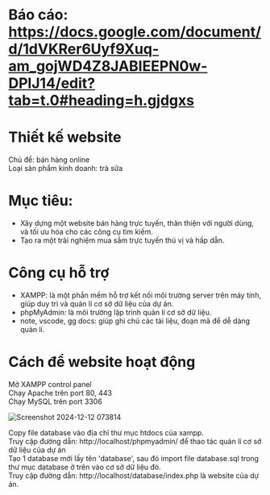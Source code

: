 # Báo cáo: https://docs.google.com/document/d/1dVKRer6Uyf9Xuq-am_gojWD4Z8JABIEEPN0w-DPlJ14/edit?tab=t.0#heading=h.gjdgxs
# Thiết kế website 
Chủ đề: bán hàng online \
Loại sản phẩm kinh doanh: trà sữa

# Mục tiêu:
- Xây dựng một website bán hàng trực tuyến, thân thiện với người dùng, và tối ưu hóa cho các công cụ tìm kiếm.
- Tạo ra một trải nghiệm mua sắm trực tuyến thú vị và hấp dẫn.

# Công cụ hỗ trợ
- XAMPP: là một phần mềm hỗ trợ kết nối môi trường server trên máy tính, giúp duy trì và quản lí cơ sở dữ liệu của dự án.
- phpMyAdmin: là môi trường lập trình quản lí cơ sở dữ liệu.
- note, vscode, gg docs: giúp ghi chú các tài liệu, đoạn mã để dễ dàng quản lí.

# Cách để website hoạt động
Mở XAMPP control panel \
Chạy Apache trên port 80, 443 \
Chạy MySQL trên port 3306 

![Screenshot 2024-12-12 073814](https://github.com/user-attachments/assets/2965179a-4ba8-4773-91a0-37c1e8526bb5)

Copy file database vào địa chỉ thư mục htdocs của xampp. \
Truy cập đường dẫn: http://localhost/phpmyadmin/ để thao tác quản lí cơ sở dữ liệu của dự án \
Tạo 1 database mới lấy tên 'database', sau đó import file database.sql trong thư mục database ở trên vào cơ sở dữ liệu đó. \
Truy cập đường dẫn: http://localhost/database/index.php là website của dự án. 
